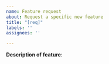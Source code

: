 ```yaml
---
name: Feature request
about: Request a specific new feature
title: "[req]"
labels: ''
assignees: ''

---
```


**Description of feature**: